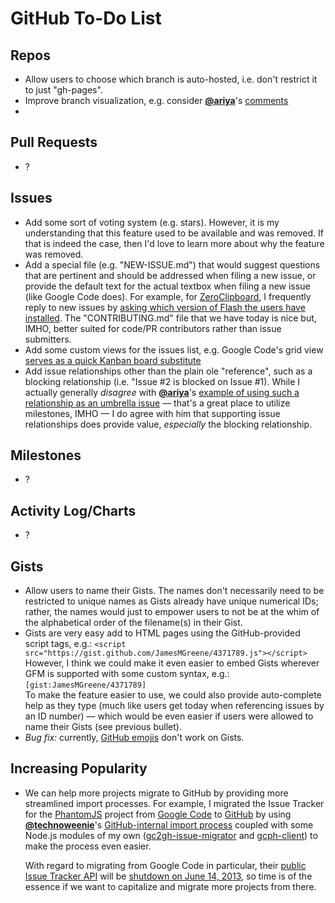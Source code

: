 # GitHub To-Do List

## Repos
 - Allow users to choose which branch is auto-hosted, i.e. don't restrict it to just "gh-pages".
 - Improve branch visualization, e.g. consider [**@ariya**][ariya/gh]'s
   [comments](http://ariya.ofilabs.com/2012/09/git-viewer-github-vs-google-code.html)
 - 


## Pull Requests
 - ?


## Issues
 - Add some sort of voting system (e.g. stars). However, it is my understanding that this feature used to be available
   and was removed. If that is indeed the case, then I'd love to learn more about why the feature was removed.
 - Add a special file (e.g. "NEW-ISSUE.md") that would suggest questions that are pertinent and should be addressed
   when filing a new issue, or provide the default text for the actual textbox when filing a new issue (like Google
   Code does). For example, for [ZeroClipboard](https://github.com/jonrohan/ZeroClipboard), I frequently reply to
   new issues by [asking which version of Flash the users have installed](https://github.com/jonrohan/ZeroClipboard/issues/85#issuecomment-12543512).
   The "CONTRIBUTING.md" file that we have today is nice but, IMHO, better suited for code/PR contributors rather than
   issue submitters.
 - Add some custom views for the issues list, e.g. Google Code's grid view [serves as a quick Kanban board substitute][ariya/blog-post]
 - Add issue relationships other than the plain ole "reference", such as a blocking relationship (i.e. "Issue #2 is blocked on Issue #1).
   While I actually generally _disagree_ with [**@ariya**][ariya/gh]'s [example of using such a relationship as an
   umbrella issue][ariya/blog-post] &mdash; that's a great place to utilize milestones, IMHO &mdash; I do agree with him
   that supporting issue relationships does provide value, _especially_ the blocking relationship.


## Milestones
 - ?


## Activity Log/Charts
 - ?


## Gists
 - Allow users to name their Gists. The names don't necessarily need to be restricted to unique names as Gists
   already have unique numerical IDs; rather, the names would just to empower users to not be at the whim of
   the alphabetical order of the filename(s) in their Gist.
 - Gists are very easy add to HTML pages using the GitHub-provided script tags, e.g.:
      `<script src="https://gist.github.com/JamesMGreene/4371789.js"></script>`  
   However, I think we could make it even easier to embed Gists wherever GFM is supported with some custom syntax, e.g.:
      `[gist:JamesMGreene/4371789]`  
   To make the feature easier to use, we could also provide auto-complete help as they type (much like users get
   today when referencing issues by an ID number) &mdash; which would be even easier if users were allowed to name
   their Gists (see previous bullet).
 - _Bug fix:_ currently, [GitHub emojis](http://www.emoji-cheat-sheet.com/) don't work on Gists.


## Increasing Popularity
 - We can help more projects migrate to GitHub by providing more streamlined import processes.
   For example, I migrated the Issue Tracker for the [PhantomJS](https://github.com/ariya/phantomjs) project
   from [Google Code](http://code.google.com/p/phantomjs/issues/list) to [GitHub](https://github.com/JamesMGreene/phantomjs-issues)
   by using [**@technoweenie**](https://github.com/technoweenie)'s
   [GitHub-internal import process](https://gist.github.com/7f75ced1fa7576412901/006a7c69f57521e026be85937c9641e861e81802)
   coupled with some Node.js modules of my own \([gc2gh-issue-migrator](https://github.com/JamesMGreene/gc2gh-issue-migrator)
   and [gcph-client](https://github.com/JamesMGreene/node-gcph-client)\) to make the process even easier.
   
   With regard to migrating from Google Code in particular, their [public Issue Tracker API](http://code.google.com/p/support/wiki/IssueTrackerAPI)
   will be [shutdown on June 14, 2013](http://googleblog.blogspot.com/2012/12/winter-cleaning.html), so time is
   of the essence if we want to capitalize and migrate more projects from there.


[ariya/gh]: https://github.com/ariya
[ariya/blog-post]: http://ariya.ofilabs.com/2012/11/issue-tracker-github-vs-google-code.html
